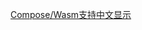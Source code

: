 [Compose/Wasm支持中文显示](https://www.ntutn.top/posts/compose_wasm%E6%94%AF%E6%8C%81%E4%B8%AD%E6%96%87%E6%98%BE%E7%A4%BA/)